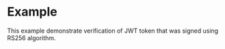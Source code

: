 # Example
This example demonstrate verification of JWT token that was signed using RS256 algorithm.
